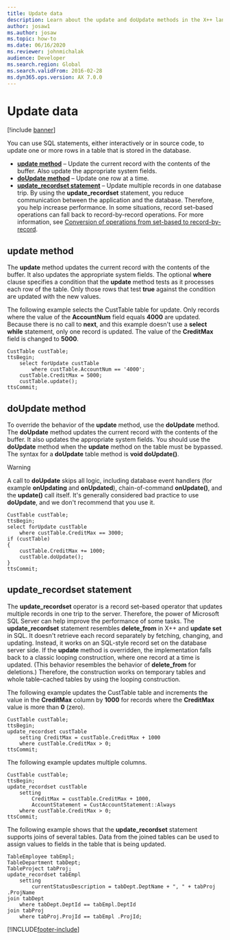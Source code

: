 ```yaml
---
title: Update data
description: Learn about the update and doUpdate methods in the X++ language, including an outline and examples of the update_recordset statement.
author: josaw1
ms.author: josaw
ms.topic: how-to
ms.date: 06/16/2020
ms.reviewer: johnmichalak
audience: Developer
ms.search.region: Global
ms.search.validFrom: 2016-02-28
ms.dyn365.ops.version: AX 7.0.0
---
```


# Update data

[!include [banner](../../includes/banner.md)]

You can use SQL statements, either interactively or in source code, to update one or more rows in a table that is stored in the database.

+ **[update method](#update-method)** – Update the current record with the contents of the buffer. Also update the appropriate system fields.
+ **[doUpdate method](#do-update-method)** – Update one row at a time.
+ **[update\_recordset statement](#update-recordset-statement)** – Update multiple records in one database trip. By using the **update\_recordset** statement, you reduce communication between the application and the database. Therefore, you help increase performance. In some situations, record set–based operations can fall back to record-by-record operations. For more information, see [Conversion of operations from set-based to record-by-record](xpp-data-perf.md).

## <a id="update-method"></a>update method

The **update** method updates the current record with the contents of the buffer. It also updates the appropriate system fields. The optional **where** clause specifies a condition that the **update** method tests as it processes each row of the table. Only those rows that test **true** against the condition are updated with the new values.

The following example selects the CustTable table for update. Only records where the value of the **AccountNum** field equals **4000** are updated. Because there is no call to **next**, and this example doesn't use a **select while** statement, only one record is updated. The value of the **CreditMax** field is changed to **5000**.

```xpp
CustTable custTable;
ttsBegin;
    select forUpdate custTable
        where custTable.AccountNum == '4000';
    custTable.CreditMax = 5000;
    custTable.update();
ttsCommit;
```

## <a id="do-update-method"></a>doUpdate method

To override the behavior of the **update** method, use the **doUpdate** method. The **doUpdate** method updates the current record with the contents of the buffer. It also updates the appropriate system fields. You should use the **doUpdate** method when the **update** method on the table must be bypassed. The syntax for a **doUpdate** table method is **void doUpdate()**.

> [!WARNING]
> A call to **doUpdate** skips all logic, including database event handlers (for example **onUpdating** and **onUpdated**), chain-of-command **onUpdate()**, and the **update()** call itself. It's generally considered bad practice to use **doUpdate**, and we don't recommend that you use it.

```xpp
CustTable custTable;
ttsBegin;
select forUpdate custTable
    where custTable.CreditMax == 3000;
if (custTable)
{
    custTable.CreditMax += 1000;
    custTable.doUpdate();
}
ttsCommit;
```

## <a id="update-recordset-statement"></a>update\_recordset statement

The **update\_recordset** operator is a record set–based operator that updates multiple records in one trip to the server. Therefore, the power of Microsoft SQL Server can help improve the performance of some tasks. The **update\_recordset** statement resembles **delete\_from** in X++ and **update set** in SQL. It doesn't retrieve each record separately by fetching, changing, and updating. Instead, it works on an SQL-style record set on the database server side. If the **update** method is overridden, the implementation falls back to a classic looping construction, where one record at a time is updated. (This behavior resembles the behavior of **delete\_from** for deletions.) Therefore, the construction works on temporary tables and whole table–cached tables by using the looping construction.

The following example updates the CustTable table and increments the value in the **CreditMax** column by **1000** for records where the **CreditMax** value is more than **0** (zero).

```xpp
CustTable custTable;
ttsBegin;
update_recordset custTable
    setting CreditMax = custTable.CreditMax + 1000
    where custTable.CreditMax > 0;
ttsCommit;
```

The following example updates multiple columns.

```xpp
CustTable custTable;
ttsBegin;
update_recordset custTable
    setting
        CreditMax = custTable.CreditMax + 1000,
        AccountStatement = CustAccountStatement::Always
    where custTable.CreditMax > 0;
ttsCommit;
```

The following example shows that the **update\_recordset** statement supports joins of several tables. Data from the joined tables can be used to assign values to fields in the table that is being updated.

```xpp
TableEmployee tabEmpl;
TableDepartment tabDept;
TableProject tabProj;
update_recordset tabEmpl
    setting
        currentStatusDescription = tabDept.DeptName + ", " + tabProj .ProjName
join tabDept
    where tabDept.DeptId == tabEmpl.DeptId
join tabProj
    where tabProj.ProjId == tabEmpl .ProjId;
```


[!INCLUDE[footer-include](../../../../includes/footer-banner.md)]
